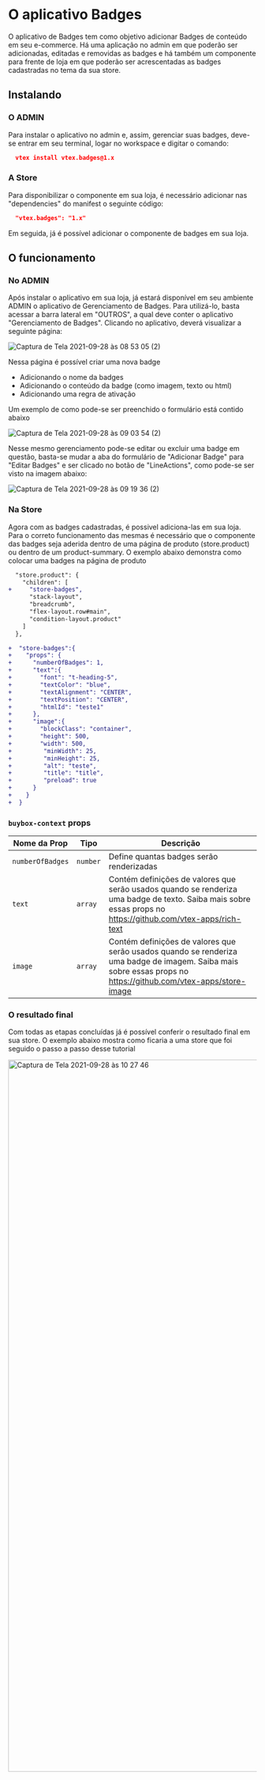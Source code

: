 # O aplicativo Badges

O aplicativo de Badges tem como objetivo adicionar Badges de conteúdo em seu e-commerce. Há uma aplicação no admin em que poderão ser adicionadas, editadas e removidas as badges e há também um componente para frente de loja em que poderão ser acrescentadas as badges cadastradas no tema da sua store.

## Instalando

### O ADMIN

Para instalar o aplicativo no admin e, assim, gerenciar suas badges, deve-se entrar em seu terminal, logar no workspace e digitar o comando:

```json
  vtex install vtex.badges@1.x
```

### A Store

Para disponibilizar o componente em sua loja, é necessário adicionar nas "dependencies" do manifest o seguinte código:

```json
  "vtex.badges": "1.x"
```

Em seguida, já é possível adicionar o componente de badges em sua loja.

## O funcionamento

### No ADMIN

Após instalar o aplicativo em sua loja, já estará disponível em seu ambiente ADMIN o aplicativo de Gerenciamento de Badges.
Para utilizá-lo, basta acessar a barra lateral em "OUTROS", a qual deve conter o aplicativo "Gerenciamento de Badges".
Clicando no aplicativo, deverá visualizar a seguinte página:

![Captura de Tela 2021-09-28 às 08 53 05 (2)](https://user-images.githubusercontent.com/80836180/135082491-1a9996ab-fff6-4e3e-92a8-02ae2991b080.png)

Nessa página é possível criar uma nova badge

- Adicionando o nome da badges
- Adicionando o conteúdo da badge (como imagem, texto ou html)
- Adicionando uma regra de ativação

Um exemplo de como pode-se ser preenchido o formulário está contido abaixo

![Captura de Tela 2021-09-28 às 09 03 54 (2)](https://user-images.githubusercontent.com/80836180/135083322-c8dc3177-5bc0-465f-858f-d0d14c0e6c01.png)

Nesse mesmo gerenciamento pode-se editar ou excluir uma badge em questão, basta-se mudar a aba do formulário de "Adicionar Badge" para "Editar Badges" e ser clicado no botão de "LineActions", como pode-se ser visto na imagem abaixo:

![Captura de Tela 2021-09-28 às 09 19 36 (2)](https://user-images.githubusercontent.com/80836180/135085400-a9be20a6-adb7-461a-91a2-95601c06a3b9.png)

### Na Store

Agora com as badges cadastradas, é possivel adiciona-las em sua loja. Para o correto funcionamento das mesmas é necessário que o componente das badges seja aderida dentro de uma página de produto (store.product) ou dentro de um product-summary. O exemplo abaixo demonstra como colocar uma badges na página de produto

```diff
  "store.product": {
    "children": [
+     "store-badges",
      "stack-layout",
      "breadcrumb",
      "flex-layout.row#main",
      "condition-layout.product"
    ]
  },

+  "store-badges":{
+    "props": {
+      "numberOfBadges": 1,
+      "text":{
+        "font": "t-heading-5",
+        "textColor": "blue",
+        "textAlignment": "CENTER",
+        "textPosition": "CENTER",
+        "htmlId": "teste1"
+      },
+      "image":{
+        "blockClass": "container",
+        "height": 500,
+        "width": 500,
+         "minWidth": 25,
+         "minHeight": 25,
+         "alt": "teste",
+         "title": "title",
+         "preload": true
+      }
+    }
+  }

```

### `buybox-context` props

| Nome da Prop     | Tipo     | Descrição                                                                                                                                                       |
| ---------------- | -------- | --------------------------------------------------------------------------------------------------------------------------------------------------------------- |
| `numberOfBadges` | `number` | Define quantas badges serão renderizadas                                                                                                                        |
| `text`           | `array`  | Contém definições de valores que serão usados quando se renderiza uma badge de texto. Saiba mais sobre essas props no https://github.com/vtex-apps/rich-text    |
| `image`          | `array`  | Contém definições de valores que serão usados quando se renderiza uma badge de imagem. Saiba mais sobre essas props no https://github.com/vtex-apps/store-image |

### O resultado final

Com todas as etapas concluídas já é possível conferir o resultado final em sua store. O exemplo abaixo mostra como ficaria a uma store que foi seguido o passo a passo desse tutorial

<img width="1440" alt="Captura de Tela 2021-09-28 às 10 27 46" src="https://user-images.githubusercontent.com/80836180/135096186-96473ef8-164f-4c46-a9e9-2978708dd7e4.png">
